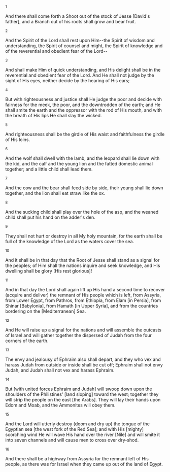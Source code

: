 <sup>1</sup> 

And there shall come forth a Shoot out of the stock of Jesse [David's father], and a Branch out of his roots shall grow and bear fruit. 

<sup>2</sup> 

And the Spirit of the Lord shall rest upon Him--the Spirit of wisdom and understanding, the Spirit of counsel and might, the Spirit of knowledge and of the reverential and obedient fear of the Lord-- 

<sup>3</sup> 

And shall make Him of quick understanding, and His delight shall be in the reverential and obedient fear of the Lord. And He shall not judge by the sight of His eyes, neither decide by the hearing of His ears; 

<sup>4</sup> 

But with righteousness and justice shall He judge the poor and decide with fairness for the meek, the poor, and the downtrodden of the earth; and He shall smite the earth and the oppressor with the rod of His mouth, and with the breath of His lips He shall slay the wicked. 

<sup>5</sup> 

And righteousness shall be the girdle of His waist and faithfulness the girdle of His loins. 

<sup>6</sup> 

And the wolf shall dwell with the lamb, and the leopard shall lie down with the kid, and the calf and the young lion and the fatted domestic animal together; and a little child shall lead them. 

<sup>7</sup> 

And the cow and the bear shall feed side by side, their young shall lie down together, and the lion shall eat straw like the ox. 

<sup>8</sup> 

And the sucking child shall play over the hole of the asp, and the weaned child shall put his hand on the adder's den. 

<sup>9</sup> 

They shall not hurt or destroy in all My holy mountain, for the earth shall be full of the knowledge of the Lord as the waters cover the sea. 

<sup>10</sup> 

And it shall be in that day that the Root of Jesse shall stand as a signal for the peoples; of Him shall the nations inquire and seek knowledge, and His dwelling shall be glory [His rest glorious]! 

<sup>11</sup> 

And in that day the Lord shall again lift up His hand a second time to recover (acquire and deliver) the remnant of His people which is left, from Assyria, from Lower Egypt, from Pathros, from Ethiopia, from Elam [in Persia], from Shinar [Babylonia], from Hamath [in Upper Syria], and from the countries bordering on the [Mediterranean] Sea. 

<sup>12</sup> 

And He will raise up a signal for the nations and will assemble the outcasts of Israel and will gather together the dispersed of Judah from the four corners of the earth. 

<sup>13</sup> 

The envy and jealousy of Ephraim also shall depart, and they who vex and harass Judah from outside or inside shall be cut off; Ephraim shall not envy Judah, and Judah shall not vex and harass Ephraim. 

<sup>14</sup> 

But [with united forces Ephraim and Judah] will swoop down upon the shoulders of the Philistines' [land sloping] toward the west; together they will strip the people on the east [the Arabs]. They will lay their hands upon Edom and Moab, and the Ammonites will obey them. 

<sup>15</sup> 

And the Lord will utterly destroy (doom and dry up) the tongue of the Egyptian sea [the west fork of the Red Sea]; and with His [mighty] scorching wind He will wave His hand over the river [Nile] and will smite it into seven channels and will cause men to cross over dry-shod. 

<sup>16</sup> 

And there shall be a highway from Assyria for the remnant left of His people, as there was for Israel when they came up out of the land of Egypt.